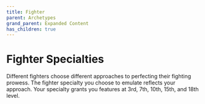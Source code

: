 ```yaml
---
title: Fighter
parent: Archetypes
grand_parent: Expanded Content
has_children: true
---
```


# Fighter Specialties

Different fighters choose different approaches to perfecting their fighting prowess. The fighter specialty you choose to emulate reflects your approach. Your specialty grants you features at 3rd, 7th, 10th, 15th, and 18th level.
